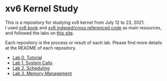 # xv6 Kernel Study

This is a repository for studying xv6 kernel from July 12 to 23, 2021.<br>
I used [xv6 book](https://pdos.csail.mit.edu/6.828/2016/xv6/book-rev9.pdf) and [xv6 indexed/cross referenced code](https://pdos.csail.mit.edu/6.828/2016/xv6/xv6-rev9.pdf) as main resources, and followed the labs on [this site](https://www.cs.ucr.edu/~csong/cs153/19s/xv6.html).

Each repository is the process or result of each lab. Please find more details at the README of each repository.

- [Lab 0. Tutorial](https://github.com/KimSeoYe/xv6_study/tree/main/Lab0_tutorial#readme)
- [Lab 1. System Calls](https://github.com/KimSeoYe/xv6_study/tree/main/Lab1_systemCalls#readme)
- [Lab 2. Scheduling](https://github.com/KimSeoYe/xv6_study/tree/main/Lab2_scheduling#readme)
- [Lab 3. Memory Management](https://github.com/KimSeoYe/xv6_study/tree/main/Lab3_memoryManagement#readme)
